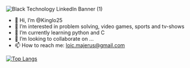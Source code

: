 ![Black Technology LinkedIn Banner (1)](https://user-images.githubusercontent.com/59590960/205449509-00d3d8a0-2e52-476e-b3dc-e74a6c3e6db9.png)

- 👋 Hi, I’m @Kinglo25
- 👀 I’m interested in problem solving, video games, sports and tv-shows
- 🌱 I’m currently learning python and C
- 💞️ I’m looking to collaborate on ...
- 📫 How to reach me: loic.majerus@gmail.com

[![Top Langs](https://github-readme-stats.vercel.app/api/top-langs/?username=kinglo25&layout=compact)](https://github.com/Kinglo25/)
<!---
Kinglo25/Kinglo25 is a ✨ special ✨ repository because its `README.md` (this file) appears on your GitHub profile.
You can click the Preview link to take a look at your changes.
--->

